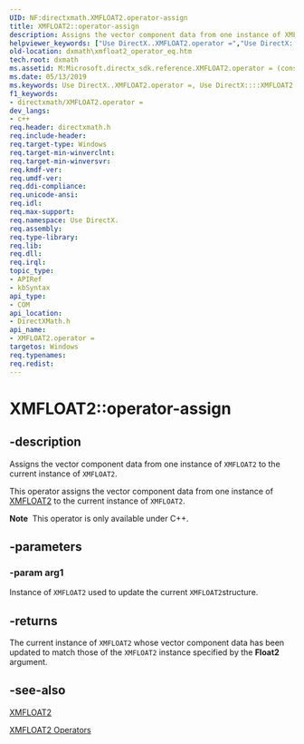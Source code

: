 ```yaml
---
UID: NF:directxmath.XMFLOAT2.operator-assign
title: XMFLOAT2::operator-assign
description: Assigns the vector component data from one instance of XMFLOAT2 to the current instance of XMFLOAT2.
helpviewer_keywords: ["Use DirectX..XMFLOAT2.operator =","Use DirectX::::XMFLOAT2::operator =","XMFLOAT2 structure [DirectX Math Support APIs]","operator = method","XMFLOAT2.operator =","XMFLOAT2.operator-assign","XMFLOAT2.operator=","XMFLOAT2::operator-assign","XMFLOAT2::operator=","dxmath.xmfloat2_operator_eq","operator = method [DirectX Math Support APIs]","operator = method [DirectX Math Support APIs]","XMFLOAT2 structure","operator="]
old-location: dxmath\xmfloat2_operator_eq.htm
tech.root: dxmath
ms.assetid: M:Microsoft.directx_sdk.reference.XMFLOAT2.operator = (const XMFLOAT2)
ms.date: 05/13/2019
ms.keywords: Use DirectX..XMFLOAT2.operator =, Use DirectX::::XMFLOAT2::operator =, XMFLOAT2 structure [DirectX Math Support APIs],operator = method, XMFLOAT2.operator =, XMFLOAT2.operator-assign, XMFLOAT2.operator=, XMFLOAT2::operator-assign, XMFLOAT2::operator=, dxmath.xmfloat2_operator_eq, operator = method [DirectX Math Support APIs], operator = method [DirectX Math Support APIs],XMFLOAT2 structure, operator=
f1_keywords:
- directxmath/XMFLOAT2.operator =
dev_langs:
- c++
req.header: directxmath.h
req.include-header: 
req.target-type: Windows
req.target-min-winverclnt: 
req.target-min-winversvr: 
req.kmdf-ver: 
req.umdf-ver: 
req.ddi-compliance: 
req.unicode-ansi: 
req.idl: 
req.max-support: 
req.namespace: Use DirectX.
req.assembly: 
req.type-library: 
req.lib: 
req.dll: 
req.irql: 
topic_type:
- APIRef
- kbSyntax
api_type:
- COM
api_location:
- DirectXMath.h
api_name:
- XMFLOAT2.operator =
targetos: Windows
req.typenames: 
req.redist: 
---
```


# XMFLOAT2::operator-assign

## -description

Assigns the vector component data from one instance of <code>XMFLOAT2</code> to the current instance of <code>XMFLOAT2</code>.

This operator assigns the vector component data from one instance of <a href="https://msdn.microsoft.com/7F53D7CC-CE2C-4F1F-AA24-C11DD537F8EB">XMFLOAT2</a> to the current instance of <code>XMFLOAT2</code>.

<div class="alert"><b>Note</b>  This operator is only available under C++.</div>

## -parameters

### -param arg1

Instance of <code>XMFLOAT2</code> used to update the current <code>XMFLOAT2</code>structure.

## -returns

The current instance of <code>XMFLOAT2</code> whose vector component data has been updated to match those of the <code>XMFLOAT2</code> instance specified by the <b>Float2</b> argument.

## -see-also

<a href="https://msdn.microsoft.com/7F53D7CC-CE2C-4F1F-AA24-C11DD537F8EB">XMFLOAT2</a>

<a href="https://msdn.microsoft.com/91b6d6e3-7953-461c-8b64-c50f394caa63">XMFLOAT2 Operators</a>
